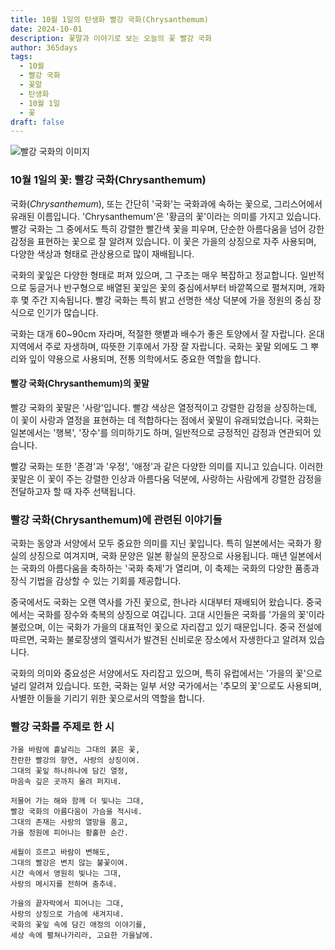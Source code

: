 ```yaml
---
title: 10월 1일의 탄생화 빨강 국화(Chrysanthemum)
date: 2024-10-01
description: 꽃말과 이야기로 보는 오늘의 꽃 빨강 국화
author: 365days
tags:
  - 10월
  - 빨강 국화
  - 꽃말
  - 탄생화
  - 10월 1일
  - 꽃
draft: false
---
```


![빨강 국화의 이미지](https://cdn.pixabay.com/photo/2019/10/06/13/30/chrysanthemums-4530240_640.jpg#center)


### 10월 1일의 꽃: 빨강 국화(Chrysanthemum)

국화(*Chrysanthemum*), 또는 간단히 '국화'는 국화과에 속하는 꽃으로, 그리스어에서 유래된 이름입니다. 'Chrysanthemum'은 '황금의 꽃'이라는 의미를 가지고 있습니다. 빨강 국화는 그 중에서도 특히 강렬한 빨간색 꽃을 피우며, 단순한 아름다움을 넘어 강한 감정을 표현하는 꽃으로 잘 알려져 있습니다. 이 꽃은 가을의 상징으로 자주 사용되며, 다양한 색상과 형태로 관상용으로 많이 재배됩니다.

국화의 꽃잎은 다양한 형태로 퍼져 있으며, 그 구조는 매우 복잡하고 정교합니다. 일반적으로 둥글거나 반구형으로 배열된 꽃잎은 꽃의 중심에서부터 바깥쪽으로 펼쳐지며, 개화 후 몇 주간 지속됩니다. 빨강 국화는 특히 밝고 선명한 색상 덕분에 가을 정원의 중심 장식으로 인기가 많습니다.

국화는 대개 60~90cm 자라며, 적절한 햇볕과 배수가 좋은 토양에서 잘 자랍니다. 온대 지역에서 주로 자생하며, 따뜻한 기후에서 가장 잘 자랍니다. 국화는 꽃말 외에도 그 뿌리와 잎이 약용으로 사용되며, 전통 의학에서도 중요한 역할을 합니다.

#### 빨강 국화(Chrysanthemum)의 꽃말

빨강 국화의 꽃말은 '사랑'입니다. 빨강 색상은 열정적이고 강렬한 감정을 상징하는데, 이 꽃이 사랑과 열정을 표현하는 데 적합하다는 점에서 꽃말이 유래되었습니다. 국화는 일본에서는 '행복', '장수'를 의미하기도 하며, 일반적으로 긍정적인 감정과 연관되어 있습니다. 

빨강 국화는 또한 '존경'과 '우정', '애정'과 같은 다양한 의미를 지니고 있습니다. 이러한 꽃말은 이 꽃이 주는 강렬한 인상과 아름다움 덕분에, 사랑하는 사람에게 강렬한 감정을 전달하고자 할 때 자주 선택됩니다.

### 빨강 국화(Chrysanthemum)에 관련된 이야기들

국화는 동양과 서양에서 모두 중요한 의미를 지닌 꽃입니다. 특히 일본에서는 국화가 황실의 상징으로 여겨지며, 국화 문양은 일본 황실의 문장으로 사용됩니다. 매년 일본에서는 국화의 아름다움을 축하하는 '국화 축제'가 열리며, 이 축제는 국화의 다양한 품종과 장식 기법을 감상할 수 있는 기회를 제공합니다.

중국에서도 국화는 오랜 역사를 가진 꽃으로, 한나라 시대부터 재배되어 왔습니다. 중국에서는 국화를 장수와 축복의 상징으로 여깁니다. 고대 시인들은 국화를 '가을의 꽃'이라 불렀으며, 이는 국화가 가을의 대표적인 꽃으로 자리잡고 있기 때문입니다. 중국 전설에 따르면, 국화는 불로장생의 엘릭서가 발견된 신비로운 장소에서 자생한다고 알려져 있습니다.

국화의 의미와 중요성은 서양에서도 자리잡고 있으며, 특히 유럽에서는 '가을의 꽃'으로 널리 알려져 있습니다. 또한, 국화는 일부 서양 국가에서는 '추모의 꽃'으로도 사용되며, 사별한 이들을 기리기 위한 꽃으로서의 역할을 합니다.

### 빨강 국화를 주제로 한 시

	가을 바람에 흩날리는 그대의 붉은 꽃,
	찬란한 빨강의 향연, 사랑의 상징이여.
	그대의 꽃잎 하나하나에 담긴 열정,
	마음속 깊은 곳까지 울려 퍼지네.
	
	저물어 가는 해와 함께 더 빛나는 그대,
	빨강 국화의 아름다움이 가슴을 적시네.
	그대의 존재는 사랑의 열망을 품고,
	가을 정원에 피어나는 황홀한 순간.
	
	세월이 흐르고 바람이 변해도,
	그대의 빨강은 변치 않는 불꽃이여.
	시간 속에서 영원히 빛나는 그대,
	사랑의 메시지를 전하며 춤추네.
	
	가을의 끝자락에서 피어나는 그대,
	사랑의 상징으로 가슴에 새겨지네.
	국화의 꽃잎 속에 담긴 애정의 이야기를,
	세상 속에 펼쳐나가리라, 고요한 가을날에.